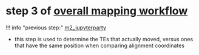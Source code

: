 # step 3 of [overall mapping workflow](m0_overall_mapping_workflow.md)
!!! info "previous step:"
    [m2_jupyterparty](m2_jupyterparty.md)

- this step is used to determine the TEs that actually moved, versus ones that have the same position when comparing alignment coordinates
